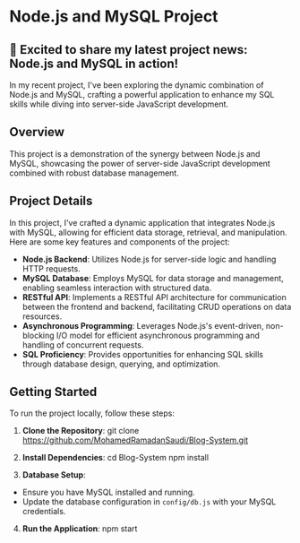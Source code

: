 # Node.js and MySQL Project

## 🚀 Excited to share my latest project news: Node.js and MySQL in action!

In my recent project, I've been exploring the dynamic combination of Node.js and MySQL, crafting a powerful application to enhance my SQL skills while diving into server-side JavaScript development.

## Overview
This project is a demonstration of the synergy between Node.js and MySQL, showcasing the power of server-side JavaScript development combined with robust database management.

## Project Details
In this project, I've crafted a dynamic application that integrates Node.js with MySQL, allowing for efficient data storage, retrieval, and manipulation. Here are some key features and components of the project:

- **Node.js Backend**: Utilizes Node.js for server-side logic and handling HTTP requests.
- **MySQL Database**: Employs MySQL for data storage and management, enabling seamless interaction with structured data.
- **RESTful API**: Implements a RESTful API architecture for communication between the frontend and backend, facilitating CRUD operations on data resources.
- **Asynchronous Programming**: Leverages Node.js's event-driven, non-blocking I/O model for efficient asynchronous programming and handling of concurrent requests.
- **SQL Proficiency**: Provides opportunities for enhancing SQL skills through database design, querying, and optimization.

## Getting Started
To run the project locally, follow these steps:

1. **Clone the Repository**:
    git clone https://github.com/MohamedRamadanSaudi/Blog-System.git

3. **Install Dependencies**: 
    cd Blog-System
    npm install

3. **Database Setup**: 
- Ensure you have MySQL installed and running.
- Update the database configuration in `config/db.js` with your MySQL credentials.

4. **Run the Application**: 
       npm start
